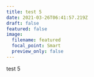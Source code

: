```yaml
---
title: test 5
date: 2021-03-26T06:41:57.219Z
draft: false
featured: false
image:
  filename: featured
  focal_point: Smart
  preview_only: false
---
```

test 5